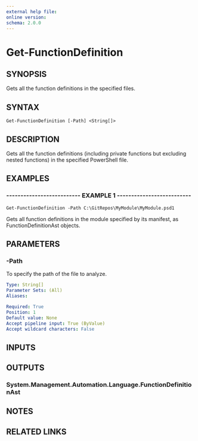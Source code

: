 ```yaml
---
external help file: 
online version: 
schema: 2.0.0
---
```


# Get-FunctionDefinition

## SYNOPSIS
Gets all the function definitions in the specified files.

## SYNTAX

```
Get-FunctionDefinition [-Path] <String[]>
```

## DESCRIPTION
Gets all the function definitions (including private functions but excluding nested functions) in the specified PowerShell file.

## EXAMPLES

### -------------------------- EXAMPLE 1 --------------------------
```
Get-FunctionDefinition -Path C:\GitRepos\MyModule\MyModule.psd1
```

Gets all function definitions in the module specified by its manifest, as FunctionDefinitionAst objects.

## PARAMETERS

### -Path
To specify the path of the file to analyze.

```yaml
Type: String[]
Parameter Sets: (All)
Aliases: 

Required: True
Position: 1
Default value: None
Accept pipeline input: True (ByValue)
Accept wildcard characters: False
```

## INPUTS

## OUTPUTS

### System.Management.Automation.Language.FunctionDefinitionAst

## NOTES

## RELATED LINKS

